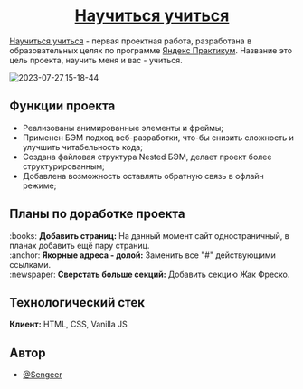 <h1 align="center"><a href="https://sengeer.github.io/how-to-learn/" target="_blank">Научиться учиться</a></h1>

[Научиться учиться](https://sengeer.github.io/how-to-learn/) - первая проектная работа, разработана в образовательных целях по программе [Яндекс Практикум](https://practicum.yandex.ru/). Название это цель проекта, научить меня и вас - учиться.

![2023-07-27_15-18-44](https://github.com/Sengeer/how-to-learn/assets/63221404/004f74a7-5d58-4119-8f11-76287e7b98ab)


## Функции проекта

- Реализованы анимированные элементы и фреймы;
- Применен БЭМ подход веб-разработки, что-бы снизить сложность и улучшить читабельность кода;
- Создана файловая структура Nested БЭМ, делает проект более структурированным;
- Добавлена возможность оставлять обратную связь в офлайн режиме;
## Планы по доработке проекта

<p>:books: <b>Добавить страниц:</b> На данный момент сайт одностраничный, в планах добавить ещё пару страниц.
<br>:anchor: <b>Якорные адреса - долой:</b> Заменить все "#" действующими ссылками.
<br>:newspaper: <b>Сверстать больше секций:</b> Добавить секцию Жак Фреско.</p>

## Технологический стек

**Клиент:** HTML, CSS, Vanilla JS



## Автор

- [@Sengeer](https://vk.com/sergey.polenov/)
